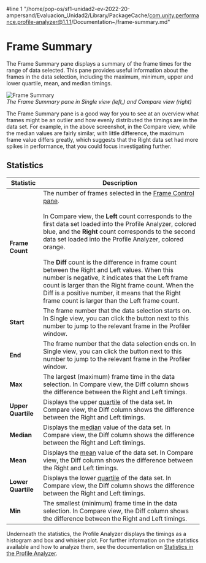 #line 1 "/home/pop-os/sf1-unidad2-ev-2022-20-ampersand/Evaluacion_Unidad2/Library/PackageCache/com.unity.performance.profile-analyzer@1.1.1/Documentation~/frame-summary.md"
# Frame Summary

The Frame Summary pane displays a summary of the frame times for the range of data selected. This pane provides useful information about the frames in the data selection, including the maximum, minimum, upper and lower quartile, mean, and median timings.

![Frame Summary](images/frame-summary-pane.png)<br/>*The Frame Summary pane in Single view (left,) and Compare view (right)*

The Frame Summary pane is a good way for you to see at an overview what frames might be an outlier and how evenly distributed the timings are in the data set. For example, in the above screenshot, in the Compare view, while the median values are fairly similar, with little difference, the maximum frame value differs greatly, which suggests that the Right data set had more spikes in performance, that you could focus investigating further.

## Statistics

|**Statistic**|**Description**|
|---|---|
|**Frame Count**|The number of frames selected in the [Frame Control pane](frame-range-selection.md).<br/><br/>In Compare view, the **Left** count corresponds to the first data set loaded into the Profile Analyzer, colored blue, and the **Right** count corresponds to the second data set loaded into the Profile Analyzer, colored orange. <br/><br/>The **Diff** count is the difference in frame count between the Right and Left values. When this number is negative, it indicates that the Left frame count is larger than the Right frame count. When the Diff is a positive number, it means that the Right frame count is larger than the Left frame count.|
|**Start**|The frame number that the data selection starts on. In Single view, you can click the button next to this number to jump to the relevant frame in the Profiler window.|
|**End**|The frame number that the data selection ends on. In Single view, you can click the button next to this number to jump to the relevant frame in the Profiler window.|
|**Max**|The largest (maximum) frame time in the data selection. In Compare view, the Diff column shows the difference between the Right and Left timings.|
|**Upper Quartile**|Displays the upper [quartile](https://en.wikipedia.org/wiki/Quartile) of the data set. In Compare view, the Diff column shows the difference between the Right and Left timings.|
|**Median**|Displays the [median](https://en.wikipedia.org/wiki/Median) value of the data set. In Compare view, the Diff column shows the difference between the Right and Left timings.|
|**Mean**|Displays the [mean](https://en.wikipedia.org/wiki/Arithmetic_mean) value of the data set. In Compare view, the Diff column shows the difference between the Right and Left timings.|
|**Lower Quartile**|Displays the lower [quartile](https://en.wikipedia.org/wiki/Quartile) of the data set. In Compare view, the Diff column shows the difference between the Right and Left timings.|
|**Min**|The smallest (minimum) frame time in the data selection. In Compare view, the Diff column shows the difference between the Right and Left timings.|

Underneath the statistics, the Profile Analyzer displays the timings as a histogram and box and whisker plot. For further information on the statistics available and how to analyze them, see the documentation on [Statistics in the Profile Analyzer](statistics.md).
